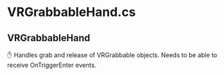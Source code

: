 # VRGrabbableHand.cs

## VRGrabbableHand

✋ Handles grab and release of VRGrabbable objects. Needs to be able to receive OnTriggerEnter events.

